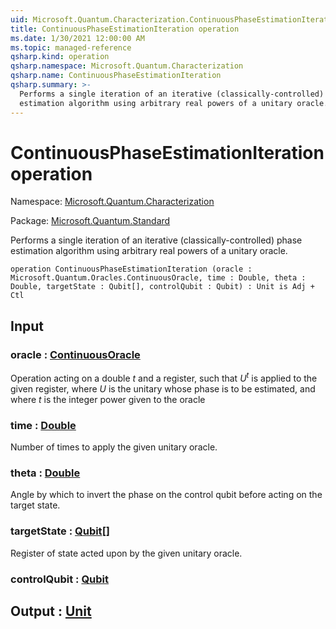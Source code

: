 ```yaml
---
uid: Microsoft.Quantum.Characterization.ContinuousPhaseEstimationIteration
title: ContinuousPhaseEstimationIteration operation
ms.date: 1/30/2021 12:00:00 AM
ms.topic: managed-reference
qsharp.kind: operation
qsharp.namespace: Microsoft.Quantum.Characterization
qsharp.name: ContinuousPhaseEstimationIteration
qsharp.summary: >-
  Performs a single iteration of an iterative (classically-controlled) phase
  estimation algorithm using arbitrary real powers of a unitary oracle.
---
```


# ContinuousPhaseEstimationIteration operation

Namespace: [Microsoft.Quantum.Characterization](xref:Microsoft.Quantum.Characterization)

Package: [Microsoft.Quantum.Standard](https://nuget.org/packages/Microsoft.Quantum.Standard)


Performs a single iteration of an iterative (classically-controlled) phaseestimation algorithm using arbitrary real powers of a unitary oracle.

```qsharp
operation ContinuousPhaseEstimationIteration (oracle : Microsoft.Quantum.Oracles.ContinuousOracle, time : Double, theta : Double, targetState : Qubit[], controlQubit : Qubit) : Unit is Adj + Ctl
```


## Input

### oracle : [ContinuousOracle](xref:Microsoft.Quantum.Oracles.ContinuousOracle)

Operation acting on a double $t$ and a register,such that $U^t$ is applied to the given register, where $U$ is the unitarywhose phase is to be estimated, and where $t$ is the integer powergiven to the oracle


### time : [Double](xref:microsoft.quantum.lang-ref.double)

Number of times to apply the given unitary oracle.


### theta : [Double](xref:microsoft.quantum.lang-ref.double)

Angle by which to invert the phase on the control qubit beforeacting on the target state.


### targetState : [Qubit](xref:microsoft.quantum.lang-ref.qubit)[]

Register of state acted upon by the given unitary oracle.


### controlQubit : [Qubit](xref:microsoft.quantum.lang-ref.qubit)





## Output : [Unit](xref:microsoft.quantum.lang-ref.unit)

